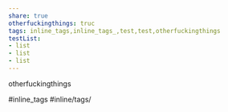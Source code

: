 ```yaml
---
share: true
otherfuckingthings: truc
tags: inline_tags,inline_tags_,test,test,otherfuckingthings
testList:
- list
- list
- list
---
```


otherfuckingthings

#inline_tags
#inline/tags/

